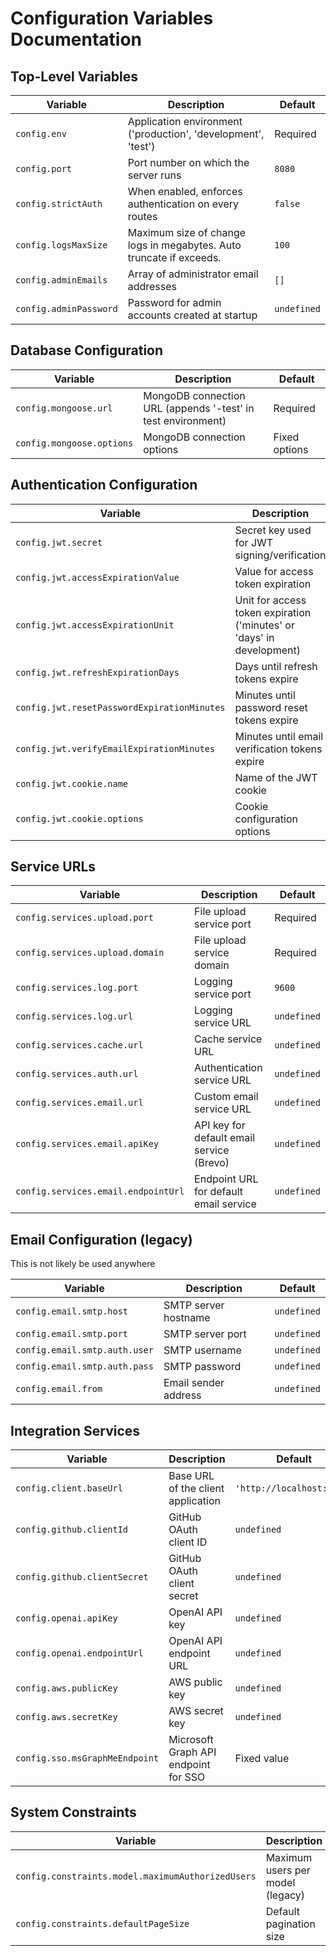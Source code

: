 # Configuration Variables Documentation

## Top-Level Variables

| Variable                      | Description                                                         | Default     |
| ----------------------------- | ------------------------------------------------------------------- | ----------- |
| `config.env`                  | Application environment ('production', 'development', 'test')       | Required    |
| `config.port`                 | Port number on which the server runs                                | `8080`      |
| `config.strictAuth`           | When enabled, enforces authentication on every routes               | `false`     |
| `config.logsMaxSize`          | Maximum size of change logs in megabytes. Auto truncate if exceeds. | `100`       |
| `config.adminEmails`          | Array of administrator email addresses                              | `[]`        |
| `config.adminPassword`        | Password for admin accounts created at startup                      | `undefined` |

## Database Configuration

| Variable                  | Description                                                  | Default       |
| ------------------------- | ------------------------------------------------------------ | ------------- |
| `config.mongoose.url`     | MongoDB connection URL (appends '-test' in test environment) | Required      |
| `config.mongoose.options` | MongoDB connection options                                   | Fixed options |

## Authentication Configuration

| Variable                                    | Description                                                           | Default          |
| ------------------------------------------- | --------------------------------------------------------------------- | ---------------- |
| `config.jwt.secret`                         | Secret key used for JWT signing/verification                          | Required         |
| `config.jwt.accessExpirationValue`          | Value for access token expiration                                     | `30`             |
| `config.jwt.accessExpirationUnit`           | Unit for access token expiration ('minutes' or 'days' in development) | `'minutes'`      |
| `config.jwt.refreshExpirationDays`          | Days until refresh tokens expire                                      | `30`             |
| `config.jwt.resetPasswordExpirationMinutes` | Minutes until password reset tokens expire                            | `10`             |
| `config.jwt.verifyEmailExpirationMinutes`   | Minutes until email verification tokens expire                        | `10`             |
| `config.jwt.cookie.name`                    | Name of the JWT cookie                                                | `'token'`        |
| `config.jwt.cookie.options`                 | Cookie configuration options                                          | Secure HTTP-only |

## Service URLs

| Variable                            | Description                               | Default     |
| ----------------------------------- | ----------------------------------------- | ----------- |
| `config.services.upload.port`       | File upload service port                  | Required    |
| `config.services.upload.domain`     | File upload service domain                | Required    |
| `config.services.log.port`          | Logging service port                      | `9600`      |
| `config.services.log.url`           | Logging service URL                       | `undefined` |
| `config.services.cache.url`         | Cache service URL                         | `undefined` |
| `config.services.auth.url`          | Authentication service URL                | `undefined` |
| `config.services.email.url`         | Custom email service URL                  | `undefined` |
| `config.services.email.apiKey`      | API key for default email service (Brevo) | `undefined` |
| `config.services.email.endpointUrl` | Endpoint URL for default email service    | `undefined` |

## Email Configuration (legacy)

This is not likely be used anywhere

| Variable                      | Description          | Default     |
| ----------------------------- | -------------------- | ----------- |
| `config.email.smtp.host`      | SMTP server hostname | `undefined` |
| `config.email.smtp.port`      | SMTP server port     | `undefined` |
| `config.email.smtp.auth.user` | SMTP username        | `undefined` |
| `config.email.smtp.auth.pass` | SMTP password        | `undefined` |
| `config.email.from`           | Email sender address | `undefined` |

## Integration Services

| Variable                       | Description                          | Default                   |
| ------------------------------ | ------------------------------------ | ------------------------- |
| `config.client.baseUrl`        | Base URL of the client application   | `'http://localhost:3000'` |
| `config.github.clientId`       | GitHub OAuth client ID               | `undefined`               |
| `config.github.clientSecret`   | GitHub OAuth client secret           | `undefined`               |
| `config.openai.apiKey`         | OpenAI API key                       | `undefined`               |
| `config.openai.endpointUrl`    | OpenAI API endpoint URL              | `undefined`               |
| `config.aws.publicKey`         | AWS public key                       | `undefined`               |
| `config.aws.secretKey`         | AWS secret key                       | `undefined`               |
| `config.sso.msGraphMeEndpoint` | Microsoft Graph API endpoint for SSO | Fixed value               |

## System Constraints

| Variable                                          | Description                      | Default |
| ------------------------------------------------- | -------------------------------- | ------- |
| `config.constraints.model.maximumAuthorizedUsers` | Maximum users per model (legacy) | `1000`  |
| `config.constraints.defaultPageSize`              | Default pagination size          | `100`   |
